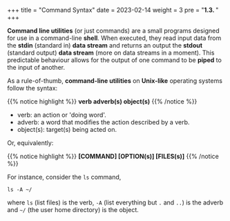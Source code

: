 +++
title = "Command Syntax"
date = 2023-02-14
weight = 3
pre = "<b>1.3. </b>"
+++

**Command line utilities** (or just commands) are a small programs designed for use in a command-line **shell**. When executed, they read input data from the **stdin** (standard in) **data stream** and returns an output the **stdout** (standard output) **data stream** (more on data streams in a moment). This predictable behaviour allows for the output of one command to be **piped** to the input of another.


As a rule-of-thumb, **command-line utilities** on **Unix-like** operating systems follow the syntax:

{{% notice highlight %}}
**verb adverb(s) object(s)**
{{% /notice %}}

* verb: an action or 'doing word'.
* adverb: a word that modifies the action described by a verb.
* object(s): target(s) being acted on.

Or, equivalently:

{{% notice highlight %}}
**[COMMAND] [OPTION(s)] [FILES(s)]**
{{% /notice %}}

For instance, consider the `ls` command,

	ls -A ~/

where `ls` (list files) is the verb, `-A` (list everything but `.` and `..`) is the adverb and `~/` (the user home directory) is the object. 


